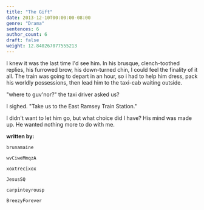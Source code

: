 ```yaml
---
title: "The Gift"
date: 2013-12-10T00:00:00-08:00
genre: "Drama"
sentences: 6
author_count: 6
draft: false
weight: 12.840267077555213
---
```



I knew it was the last time I'd see him.
In his brusque, clench-toothed replies, his furrowed brow, his down-turned chin, I could feel the finality of it all.
The train was going to depart in an hour, so i had to help him dress, pack his  worldly possessions, then lead him to the taxi-cab waiting outside.

&quot;where to guv'nor?&quot; the taxi driver asked us?

I sighed. &quot;Take us to the East Ramsey Train Station.&quot;

I didn't want to let him go, but what choice did I have? His mind was made up. He wanted nothing more to do with me.

**written by:**

`brunamaine`

`wvCiweMmqzA`

`xoxtrecixox`

`JesusSQ`

`carpinteyrousp`

`BreezyForever`

